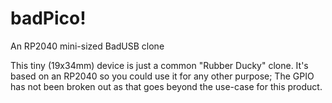 # badPico!
An RP2040 mini-sized BadUSB clone


This tiny (19x34mm) device is just a common "Rubber Ducky" clone.
It's based on an RP2040 so you could use it for any other purpose;
The GPIO has not been broken out as that goes beyond the use-case for this product.

